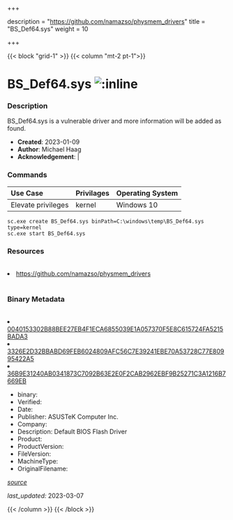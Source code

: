 +++

description = "https://github.com/namazso/physmem_drivers"
title = "BS_Def64.sys"
weight = 10

+++


{{< block "grid-1" >}}
{{< column "mt-2 pt-1">}}




# BS_Def64.sys ![:inline](/images/twitter_verified.png) 



### Description


BS_Def64.sys is a vulnerable driver and more information will be added as found.


- **Created**: 2023-01-09
- **Author**: Michael Haag
- **Acknowledgement**:  | [](https://twitter.com/)

### Commands

| Use Case | Privilages | Operating System | 
|:---- | ---- | ---- |
| Elevate privileges | kernel | Windows 10 |

```
sc.exe create BS_Def64.sys binPath=C:\windows\temp\BS_Def64.sys type=kernel
sc.exe start BS_Def64.sys
```

### Resources
<br>


<li><a href=" https://github.com/namazso/physmem_drivers"> https://github.com/namazso/physmem_drivers</a></li>


<br>


### Binary Metadata
<br>



<li><a href="https://www.virustotal.com/gui/file/0040153302B88BEE27EB4F1ECA6855039E1A057370F5E8C615724FA5215BADA3">0040153302B88BEE27EB4F1ECA6855039E1A057370F5E8C615724FA5215BADA3</a></li>

<li><a href="https://www.virustotal.com/gui/file/3326E2D32BBABD69FEB6024809AFC56C7E39241EBE70A53728C77E80995422A5">3326E2D32BBABD69FEB6024809AFC56C7E39241EBE70A53728C77E80995422A5</a></li>

<li><a href="https://www.virustotal.com/gui/file/36B9E31240AB0341873C7092B63E2E0F2CAB2962EBF9B25271C3A1216B7669EB">36B9E31240AB0341873C7092B63E2E0F2CAB2962EBF9B25271C3A1216B7669EB</a></li>



- binary: 
- Verified: 
- Date: 
- Publisher: ASUSTeK Computer Inc.
- Company: 
- Description: Default BIOS Flash Driver
- Product: 
- ProductVersion: 
- FileVersion: 
- MachineType: 
- OriginalFilename: 

[*source*](https://github.com/magicsword-io/LOLDrivers/tree/main/yaml/bs_def64.sys.yml)

*last_updated:* 2023-03-07


{{< /column >}}
{{< /block >}}
